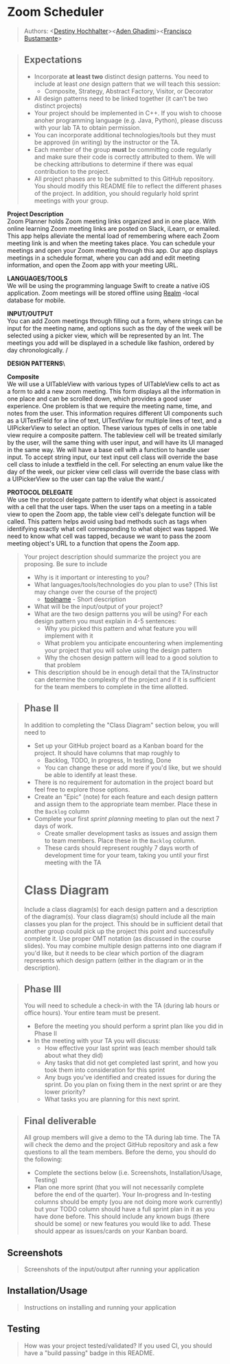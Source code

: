 # Zoom Scheduler
 
 > Authors: \<[Destiny Hochhalter](https://github.com/DestinyHochhalter)>\<[Aden Ghadimi](https://github.com/aghad)>\<[Francisco Bustamante](https://github.com/frab6562)>
 
 
 > ## Expectations
 > * Incorporate **at least two** distinct design patterns. You need to include at least *one* design pattern that we will teach this session:
 >   * Composite, Strategy, Abstract Factory, Visitor, or Decorator
 > * All design patterns need to be linked together (it can't be two distinct projects)
 > * Your project should be implemented in C++. If you wish to choose anoher programming language (e.g. Java, Python), please discuss with your lab TA to obtain permission.
 > * You can incorporate additional technologies/tools but they must be approved (in writing) by the instructor or the TA.
 > * Each member of the group **must** be committing code regularly and make sure their code is correctly attributed to them. We will be checking attributions to determine if there was equal contribution to the project.
> * All project phases are to be submitted to this GitHub repository. You should modify this README file to reflect the different phases of the project. In addition, you should regularly hold sprint meetings with your group.

**Project Description**\
Zoom Planner holds Zoom meeting links organized and in one place. With online learning Zoom meeting links are posted on Slack, iLearn, or emailed. This app helps alleviate the mental load of remembering where each Zoom meeting link is and when the meeting takes place. You can schedule your meetings and open your Zoom meeting through this app. Our app displays meetings in a schedule format, where you can add and edit meeting information, and open the Zoom app with your meeting URL.

**LANGUAGES/TOOLS**\
We will be using the programming language Swift to create a native iOS application. Zoom meetings will be stored offline using [Realm](https://realm.io) -local database for mobile.

**INPUT/OUTPUT**\
You can add Zoom meetings through filling out a form, where strings can be input for the meeting name, and options such as the day of the week will be selected using a picker view, which will be represented by an Int. The meetings you add will be displayed in a schedule like fashion, ordered by day chronologically. /

**DESIGN PATTERNS**\

**Composite**\
We will use a UITableView with various types of UITableView cells to act as a form to add a new zoom meeting. This form displays all the information in one place and can be scrolled down, which provides a good user experience. One problem is that we require the meeting name, time, and notes from the user. This information requires different UI components such as a UITextField for a line of text, UITextView for multiple lines of text, and a UIPickerView to select an option. These various types of cells in one table view require a composite pattern. The tableview cell will be treated similarly by the user, will the same thing with user input, and will have its UI managed in the same way. We will have a base cell with a function to handle user input. To accept string input, our text input cell class will override the base cell class to inlude a textfield in the cell. For selecting an enum value like the day of the week, our picker view cell class will override the base class with a UIPickerView so the user can tap the value the want./

**PROTOCOL DELEGATE**\
We use the protocol delegate pattern to identify what object is assoicated with a cell that the user taps. When the user taps on a meeting in a table view to open the Zoom app, the table view cell's delegate function will be called. This pattern helps avoid using bad methods such as tags when identifying exactly what cell corresponding to what object was tapped. We need to know what cell was tapped, because we want to pass the zoom meeting object's URL to a function that opens the Zoom app.

 > Your project description should summarize the project you are proposing. Be sure to include
 > * Why is it important or interesting to you?
 > * What languages/tools/technologies do you plan to use? (This list may change over the course of the project)
 >   * [toolname](link) - Short description
 > * What will be the input/output of your project?
 > * What are the two design patterns you will be using? For each design pattern you must explain in 4-5 sentences:
 >   * Why you picked this pattern and what feature you will implement with it
 >   * What problem you anticipate encountering when implementing your project that you will solve using the design pattern
 >   * Why the chosen design pattern will lead to a good solution to that problem
 > * This description should be in enough detail that the TA/instructor can determine the complexity of the project and if it is sufficient for the team members to complete in the time allotted. 

 > ## Phase II
 > In addition to completing the "Class Diagram" section below, you will need to 
 > * Set up your GitHub project board as a Kanban board for the project. It should have columns that map roughly to 
 >   * Backlog, TODO, In progress, In testing, Done
 >   * You can change these or add more if you'd like, but we should be able to identify at least these.
 > * There is no requirement for automation in the project board but feel free to explore those options.
 > * Create an "Epic" (note) for each feature and each design pattern and assign them to the appropriate team member. Place these in the `Backlog` column
 > * Complete your first *sprint planning* meeting to plan out the next 7 days of work.
 >   * Create smaller development tasks as issues and assign them to team members. Place these in the `Backlog` column.
 >   * These cards should represent roughly 7 days worth of development time for your team, taking you until your first meeting with the TA
># Class Diagram
 > Include a class diagram(s) for each design pattern and a description of the diagram(s). Your class diagram(s) should include all the main classes you plan for the project. This should be in sufficient detail that another group could pick up the project this point and successfully complete it. Use proper OMT notation (as discussed in the course slides). You may combine multiple design patterns into one diagram if you'd like, but it needs to be clear which portion of the diagram represents which design pattern (either in the diagram or in the description). 
 
 > ## Phase III
 > You will need to schedule a check-in with the TA (during lab hours or office hours). Your entire team must be present. 
 > * Before the meeting you should perform a sprint plan like you did in Phase II
 > * In the meeting with your TA you will discuss: 
 >   - How effective your last sprint was (each member should talk about what they did)
 >   - Any tasks that did not get completed last sprint, and how you took them into consideration for this sprint
 >   - Any bugs you've identified and created issues for during the sprint. Do you plan on fixing them in the next sprint or are they lower priority?
 >   - What tasks you are planning for this next sprint.

 > ## Final deliverable
 > All group members will give a demo to the TA during lab time. The TA will check the demo and the project GitHub repository and ask a few questions to all the team members. 
 > Before the demo, you should do the following:
 > * Complete the sections below (i.e. Screenshots, Installation/Usage, Testing)
 > * Plan one more sprint (that you will not necessarily complete before the end of the quarter). Your In-progress and In-testing columns should be empty (you are not doing more work currently) but your TODO column should have a full sprint plan in it as you have done before. This should include any known bugs (there should be some) or new features you would like to add. These should appear as issues/cards on your Kanban board. 
 
 ## Screenshots
 > Screenshots of the input/output after running your application
 
 ## Installation/Usage
 > Instructions on installing and running your application
 ## Testing
 > How was your project tested/validated? If you used CI, you should have a "build passing" badge in this README.
 
